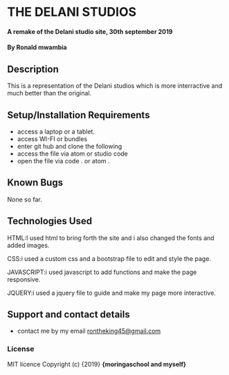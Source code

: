 # THE DELANI STUDIOS
#### A remake of the Delani studio site, 30th september 2019
#### By **Ronald mwambia**
## Description
 This is a representation of the Delani studios which is more interractive and much better than the original. 
## Setup/Installation Requirements
* access a laptop or a tablet.
* access WI-FI or bundles 
* enter git hub and clone the following 
* access the file via atom or studio code
* open the file via code . or atom .
## Known Bugs
None so far.
## Technologies Used
HTML:I used html to bring forth the site and i also changed the fonts and added images.

CSS:i used a custom css and a bootstrap file to edit and style the page.

JAVASCRIPT:i used javascript to add functions and make the page responsive.

JQUERY:i used a jquery file to guide and make my page more interactive.

## Support and contact details
* contact me by my email rontheking45@gmail.com
### License
MIT licence
Copyright (c) {2019} **{moringaschool and myself}**
  